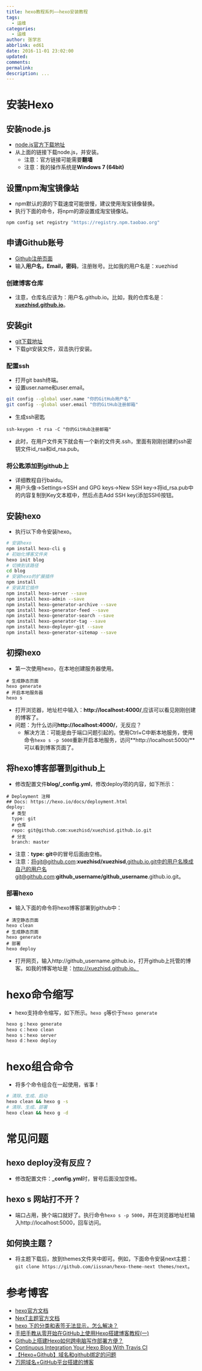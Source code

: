 ```yaml
---
title: hexo教程系列——hexo安装教程
tags:
  - 运维
categories:
  - 运维
author: 张学志
abbrlink: ed61
date: 2016-11-01 23:02:00
updated:
comments:
permalink:
description: ...
---
```



# 安装Hexo
## 安装node.js
* [node.js官方下载地址](https://nodejs.org/en/)
* 从上面的链接下载node.js，并安装。
	* 注意：官方链接可能需要**翻墙**
	* 注意：我的操作系统是**Windows 7 (64bit)**
   

## 设置npm淘宝镜像站
* npm默认的源的下载速度可能很慢，建议使用淘宝镜像替换。
* 执行下面的命令，将npm的源设置成淘宝镜像站。
```bash
npm config set registry "https://registry.npm.taobao.org"
```

<!-- more -->
## 申请Github账号
* [Github注册页面](https://github.com/join?source=header-home)
* 输入**用户名，Email，密码**，注册账号。比如我的用户名是：xuezhisd

### 创建博客仓库
* 注意，仓库名应该为：用户名.github.io。比如，我的仓库名是：**[xuezhisd.github.io](https://github.com/xuezhisd/xuezhisd.github.io)**。


## 安装git
* [git下载地址](https://git-scm.com/downloads/)
* 下载git安装文件，双击执行安装。
### 配置ssh
* 打开git bash终端。
* 设置user.name和user.email。
```bash
git config --global user.name "你的GitHub用户名"
git config --global user.email "你的GitHub注册邮箱"
```
* 生成ssh密匙
```
ssh-keygen -t rsa -C "你的GitHub注册邮箱"
```
* 此时，在用户文件夹下就会有一个新的文件夹.ssh，里面有刚刚创建的ssh密钥文件id_rsa和id_rsa.pub。

### 将公匙添加到github上
* 详细教程自行baidu。
* 用户头像→Settings→SSH and GPG keys→New SSH key→将id_rsa.pub中的内容复制到Key文本框中，然后点击Add SSH key(添加SSH)按钮。

## 安装hexo
* 执行以下命令安装hexo。
```bash
# 安装hexo
npm install hexo-cli g
# 初始化博客文件夹
hexo init blog
# 切换到该路径
cd blog
# 安装hexo的扩展插件
npm install
# 安装其它插件
npm install hexo-server --save
npm install hexo-admin --save
npm install hexo-generator-archive --save
npm install hexo-generator-feed --save
npm install hexo-generator-search --save
npm install hexo-generator-tag --save
npm install hexo-deployer-git --save
npm install hexo-generator-sitemap --save
```
## 初探hexo
* 第一次使用hexo，在本地创建服务器使用。
```
# 生成静态页面
hexo generate
# 开启本地服务器
hexo s
```
* 打开浏览器，地址栏中输入：**http://localhost:4000/**,应该可以看见刚刚创建的博客了。
* 问题：为什么访问**http://localhost:4000/**，无反应？
    * 解决方法：可能是由于端口问题引起的。使用Ctrl+C中断本地服务，使用命令`hexo s -p 5000`重新开启本地服务，访问**http://localhost:5000/**可以看到博客页面了。

## 将hexo博客部署到github上
* 修改配置文件**blog/_config.yml**，修改deploy项的内容，如下所示：
```
# Deployment 注释
## Docs: https://hexo.io/docs/deployment.html
deploy:
  # 类型
  type: git
  # 仓库
  repo: git@github.com:xuezhisd/xuezhisd.github.io.git
  # 分支
  branch: master
```
* 注意：**type: git**中的冒号后面由空格。
* 注意：将git@github.com:**xuezhisd/xuezhisd**.github.io.git中的用户名换成自己的用户名git@github.com:**github_username/github_username**.github.io.git。
### 部署hexo
* 输入下面的命令将hexo博客部署到github中：
```
# 清空静态页面
hexo clean
# 生成静态页面
hexo generate
# 部署 
hexo deploy
```
* 打开网页，输入http://github_username.github.io，打开github上托管的博客。如我的博客地址是：http://xuezhisd.github.io。

# hexo命令缩写
* hexo支持命令缩写，如下所示。`hexo g`等价于`hexo generate`
```bash
hexo g：hexo generate
hexo c：hexo clean
hexo s：hexo server
hexo d：hexo deploy
```

# hexo组合命令
* 将多个命令组合在一起使用，省事！
```bash
# 清除、生成、启动
hexo clean && hexo g -s
# 清除、生成、部署
hexo clean && hexo g -d
```

# 常见问题
## hexo deploy没有反应？
* 修改配置文件：**_config.yml**时，冒号后面没加空格。

## hexo s 网站打不开？
* 端口占用，换个端口就好了。执行命令`hexo s -p 5000`，并在浏览器地址栏输入http://localhost:5000，回车访问。

## 如何换主题？
* 将主题下载后，放到themes文件夹中即可。例如，下面命令安装next主题：`git clone https://github.com/iissnan/hexo-theme-next themes/next`。

# 参考博客
* [hexo官方文档](https://hexo.io/zh-cn/)
* [NexT主题官方文档](http://theme-next.iissnan.com/getting-started.html)
* [hexo 下的分类和表签无法显示，怎么解决？](https://www.zhihu.com/question/29017171)
* [手把手教从零开始在GitHub上使用Hexo搭建博客教程(一)](http://www.jianshu.com/p/f4cc5866946b)
* [Github上搭建Hexo如何跨电脑写作部署方便？](https://segmentfault.com/q/1010000004593371)
* [Continuous Integration Your Hexo Blog With Travis CI](http://blog.bigruan.com/2015-03-09-Continuous-Integration-Your-Hexo-Blog-With-TravisCI/)
* [【Hexo+Github】域名和github绑定的问题](http://www.jianshu.com/p/1d427e888dda)
* [万网域名+GitHub平台搭建的博客](http://www.jianshu.com/p/3cb4c9ff5b58)
